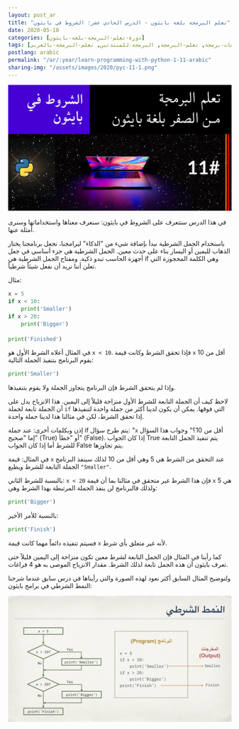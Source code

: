 ```yaml
---
layout: post_ar
title: "تعلم البرمجة بلغة بايثون - الدرس الحادي عشر: الشروط في بايثون"
date: 2020-05-10
categories: [دورة-تعلم-البرمجة-بلغة-بايثون] 
tags: [بايثون, برمجة, لغات-برمجة, تعلم-البرمجة, البرمجة-للمبتدئين, تعلم-البرمجة-بالعربي]
postlang: arabic 
permalink: "/ar/:year/learn-programming-with-python-1-11-arabic"
sharing-img: "/assets/images/2020/pyc-11-1.png"
---
```


![تعلم البرمجة بلغة بايثون - الدرس الحادي عشر: الشروط في بايثون](/assets/images/2020/pyc-11-1.png)



في هذا الدرس ستتعرف على الشروط في بايثون: سنعرف معناها واستخداماتها وسنرى أمثلة عنها.

باستخدام الجمل الشرطية نبدأ بإضافة شيء من "الذكاء" لبرامجنا، نجعل برنامجنا يختار الذهاب لليمين أو اليسار بناء على حدث معين. الجمل الشرطية هي جزء أساسي في جعل أجهزة الحاسب تبدو ذكية. ومفتاح الجمل الشرطية هي if وهي الكلمة المحجوزة التي تعلن أننا نريد أن نفعل شيئاً شرطياً.

مثال:

```python
x = 5
if x < 10:
    print('Smaller')
if x > 20:
    print('Bigger')
    
print('Finished')
```

في المثال أعلاه الشرط الأول هو `x < 10`. فإذا تحقق الشرط وكانت قيمة `x` أقل من 10 يقوم البرنامج بتنفيذ الجملة التالية:

```python
print('Smaller')
```

وإذا لم يتحقق الشرط فإن البرنامج يتجاوز الجملة ولا يقوم بتنفيذها. 

لاحظ كيف أن الجملة التابعة للشرط الأول منزاحة قليلاً إلى اليمين. هذا الانزياح يدل على أن الجملة تابعة لجملة `if` التي فوقها. يمكن أن يكون لدينا أكثر من جملة واحدة لتنفيذها إذا تحقق الشرط، لكن في مثالنا هذا لدينا جملة واحدة.

إذن وبكلمات أخرى: عند جملة if يتم طرح سؤال: "`x` أقل من 10؟" وجواب هذا السؤال إما "صحيح" (True) أو "خطأ" (False). إذا كان الجواب True يتم تنفيذ الجمل التابعة للشرط أما إذا كان الجواب False يتم تجاوزها.

في المثال: قيمة `x` عند التحقق من الشرط هي 5 وهي أقل من 10 لذلك سينفذ البرنامج الجملة التابعة للشرط ويطبع `"Smaller"`.

بالنسبة للشرط الثاني: `x < 20` فإن هذا الشرط غير متحقق في مثالنا بما أن قيمة `x` هي 5 ولذلك فالبرنامج لن ينفذ الجملة المرتبطة بهذا الشرط وهي:

```python
print('Bigger')
```

بالنسبة للأمر الأخير:

```python
print('Finish')
```

فسيتم تنفيذه دائماً مهما كانت قيمة `x` لأنه غير متعلق بأي شرط.

كما رأينا في المثال فإن الجمل التابعة لشرط معين تكون منزاحة إلى اليمين قليلاً حتى تعرف بايثون أن هذه الجمل تابعة لذلك الشرط. مقدار الانزياح الموصى به هو 4 فراغات.

ولتوضيح المثال السابق أكثر نعود لهذه الصورة والتي رأيناها في درس سابق عندما شرحنا النمط الشرطي في برامج بايثون:

![](/assets/images/2020/pyc-11-2.png)

## 